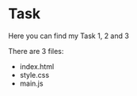 # Task

Here you can find my Task 1, 2 and 3

There are 3 files:
- index.html
- style.css
- main.js
